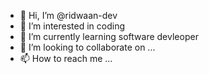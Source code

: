 - 👋 Hi, I’m @ridwaan-dev
- 👀 I’m interested in coding
- 🌱 I’m currently learning software devleoper
- 💞️ I’m looking to collaborate on ...
- 📫 How to reach me ...

<!---
ridwaan-dev/ridwaan-dev is a ✨ special ✨ repository because its `README.md` (this file) appears on your GitHub profile.
You can click the Preview link to take a look at your changes.
--->
